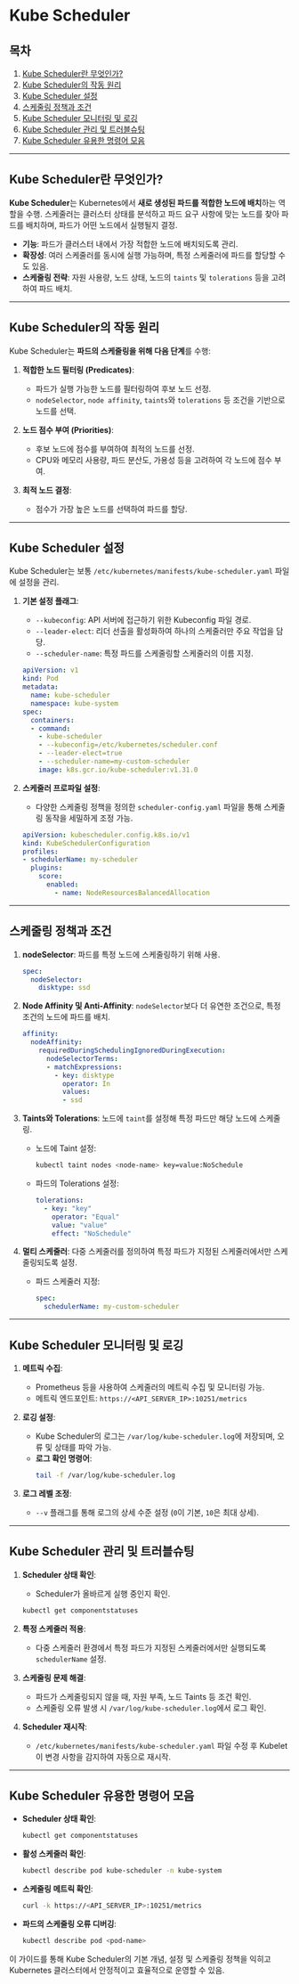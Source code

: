 # Kube Scheduler

## 목차
1. [Kube Scheduler란 무엇인가?](#Kube-Scheduler란-무엇인가)
2. [Kube Scheduler의 작동 원리](#Kube-Scheduler의-작동-원리)
3. [Kube Scheduler 설정](#Kube-Scheduler-설정)
4. [스케줄링 정책과 조건](#스케줄링-정책과-조건)
5. [Kube Scheduler 모니터링 및 로깅](#Kube-Scheduler-모니터링-및-로깅)
6. [Kube Scheduler 관리 및 트러블슈팅](#Kube-Scheduler-관리-및-트러블슈팅)
7. [Kube Scheduler 유용한 명령어 모음](#Kube-Scheduler-유용한-명령어-모음)

---

## Kube Scheduler란 무엇인가?

**Kube Scheduler**는 Kubernetes에서 **새로 생성된 파드를 적합한 노드에 배치**하는 역할을 수행. 스케줄러는 클러스터 상태를 분석하고 파드 요구 사항에 맞는 노드를 찾아 파드를 배치하며, 파드가 어떤 노드에서 실행될지 결정.

- **기능**: 파드가 클러스터 내에서 가장 적합한 노드에 배치되도록 관리.
- **확장성**: 여러 스케줄러를 동시에 실행 가능하며, 특정 스케줄러에 파드를 할당할 수도 있음.
- **스케줄링 전략**: 자원 사용량, 노드 상태, 노드의 `taints` 및 `tolerations` 등을 고려하여 파드 배치.

---

## Kube Scheduler의 작동 원리

Kube Scheduler는 **파드의 스케줄링을 위해 다음 단계**를 수행:

1. **적합한 노드 필터링 (Predicates)**:
   - 파드가 실행 가능한 노드를 필터링하여 후보 노드 선정.
   - `nodeSelector`, `node affinity`, `taints`와 `tolerations` 등 조건을 기반으로 노드를 선택.

2. **노드 점수 부여 (Priorities)**:
   - 후보 노드에 점수를 부여하여 최적의 노드를 선정.
   - CPU와 메모리 사용량, 파드 분산도, 가용성 등을 고려하여 각 노드에 점수 부여.

3. **최적 노드 결정**:
   - 점수가 가장 높은 노드를 선택하여 파드를 할당.

---

## Kube Scheduler 설정

Kube Scheduler는 보통 `/etc/kubernetes/manifests/kube-scheduler.yaml` 파일에 설정을 관리.

1. **기본 설정 플래그**:
   - `--kubeconfig`: API 서버에 접근하기 위한 Kubeconfig 파일 경로.
   - `--leader-elect`: 리더 선출을 활성화하여 하나의 스케줄러만 주요 작업을 담당.
   - `--scheduler-name`: 특정 파드를 스케줄링할 스케줄러의 이름 지정.

   ```yaml
   apiVersion: v1
   kind: Pod
   metadata:
     name: kube-scheduler
     namespace: kube-system
   spec:
     containers:
     - command:
       - kube-scheduler
       - --kubeconfig=/etc/kubernetes/scheduler.conf
       - --leader-elect=true
       - --scheduler-name=my-custom-scheduler
       image: k8s.gcr.io/kube-scheduler:v1.31.0
   ```

2. **스케줄러 프로파일 설정**:
   - 다양한 스케줄링 정책을 정의한 `scheduler-config.yaml` 파일을 통해 스케줄링 동작을 세밀하게 조정 가능.
   ```yaml
   apiVersion: kubescheduler.config.k8s.io/v1
   kind: KubeSchedulerConfiguration
   profiles:
   - schedulerName: my-scheduler
     plugins:
       score:
         enabled:
           - name: NodeResourcesBalancedAllocation
   ```

---

## 스케줄링 정책과 조건

1. **nodeSelector**: 파드를 특정 노드에 스케줄링하기 위해 사용.
   ```yaml
   spec:
     nodeSelector:
       disktype: ssd
   ```

2. **Node Affinity 및 Anti-Affinity**: `nodeSelector`보다 더 유연한 조건으로, 특정 조건의 노드에 파드를 배치.
   ```yaml
   affinity:
     nodeAffinity:
       requiredDuringSchedulingIgnoredDuringExecution:
         nodeSelectorTerms:
         - matchExpressions:
           - key: disktype
             operator: In
             values:
             - ssd
   ```

3. **Taints와 Tolerations**: 노드에 `taint`를 설정해 특정 파드만 해당 노드에 스케줄링.
   - 노드에 Taint 설정:
     ```bash
     kubectl taint nodes <node-name> key=value:NoSchedule
     ```
   - 파드의 Tolerations 설정:
     ```yaml
     tolerations:
       - key: "key"
         operator: "Equal"
         value: "value"
         effect: "NoSchedule"
     ```

4. **멀티 스케줄러**: 다중 스케줄러를 정의하여 특정 파드가 지정된 스케줄러에서만 스케줄링되도록 설정.
   - 파드 스케줄러 지정:
     ```yaml
     spec:
       schedulerName: my-custom-scheduler
     ```

---

## Kube Scheduler 모니터링 및 로깅

1. **메트릭 수집**:
   - Prometheus 등을 사용하여 스케줄러의 메트릭 수집 및 모니터링 가능.
   - 메트릭 엔드포인트: `https://<API_SERVER_IP>:10251/metrics`

2. **로깅 설정**:
   - Kube Scheduler의 로그는 `/var/log/kube-scheduler.log`에 저장되며, 오류 및 상태를 파악 가능.
   - **로그 확인 명령어**:
     ```bash
     tail -f /var/log/kube-scheduler.log
     ```

3. **로그 레벨 조정**:
   - `--v` 플래그를 통해 로그의 상세 수준 설정 (`0`이 기본, `10`은 최대 상세).

---

## Kube Scheduler 관리 및 트러블슈팅

1. **Scheduler 상태 확인**:
   - Scheduler가 올바르게 실행 중인지 확인.
   ```bash
   kubectl get componentstatuses
   ```

2. **특정 스케줄러 적용**:
   - 다중 스케줄러 환경에서 특정 파드가 지정된 스케줄러에서만 실행되도록 `schedulerName` 설정.

3. **스케줄링 문제 해결**:
   - 파드가 스케줄링되지 않을 때, 자원 부족, 노드 Taints 등 조건 확인.
   - 스케줄링 오류 발생 시 `/var/log/kube-scheduler.log`에서 로그 확인.

4. **Scheduler 재시작**:
   - `/etc/kubernetes/manifests/kube-scheduler.yaml` 파일 수정 후 Kubelet이 변경 사항을 감지하여 자동으로 재시작.

---

## Kube Scheduler 유용한 명령어 모음

- **Scheduler 상태 확인**:
  ```bash
  kubectl get componentstatuses
  ```

- **활성 스케줄러 확인**:
  ```bash
  kubectl describe pod kube-scheduler -n kube-system
  ```

- **스케줄링 메트릭 확인**:
  ```bash
  curl -k https://<API_SERVER_IP>:10251/metrics
  ```

- **파드의 스케줄링 오류 디버깅**:
  ```bash
  kubectl describe pod <pod-name>
  ```

이 가이드를 통해 Kube Scheduler의 기본 개념, 설정 및 스케줄링 정책을 익히고 Kubernetes 클러스터에서 안정적이고 효율적으로 운영할 수 있음.
